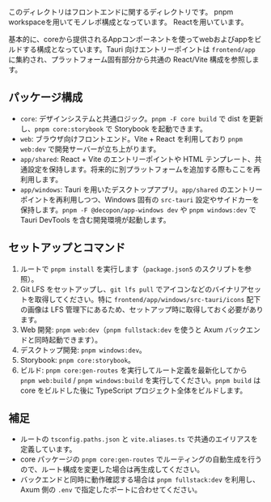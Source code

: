 このディレクトリはフロントエンドに関するディレクトリです。
pnpm workspaceを用いてモノレポ構成となっています。
Reactを用いています。

基本的に、coreから提供されるAppコンポーネントを使ってwebおよびappをビルドする構成となっています。Tauri 向けエントリーポイントは `frontend/app` に集約され、プラットフォーム固有部分から共通の React/Vite 構成を参照します。

## パッケージ構成
- `core`: デザインシステムと共通ロジック。`pnpm -F core build` で dist を更新し、`pnpm core:storybook` で Storybook を起動できます。
- `web`: ブラウザ向けフロントエンド。Vite + React を利用しており `pnpm web:dev` で開発サーバーが立ち上がります。
- `app/shared`: React + Vite のエントリーポイントや HTML テンプレート、共通設定を保持します。将来的に別プラットフォームを追加する際もここを再利用します。
- `app/windows`: Tauri を用いたデスクトップアプリ。`app/shared` のエントリーポイントを再利用しつつ、Windows 固有の `src-tauri` 設定やサイドカーを保持します。`pnpm -F @decopon/app-windows dev` や `pnpm windows:dev` で Tauri DevTools を含む開発環境が起動します。

## セットアップとコマンド
1. ルートで `pnpm install` を実行します（`package.json5` のスクリプトを参照）。
2. Git LFS をセットアップし、`git lfs pull` でアイコンなどのバイナリアセットを取得してください。特に `frontend/app/windows/src-tauri/icons` 配下の画像は LFS 管理下にあるため、セットアップ時に取得しておく必要があります。
3. Web 開発: `pnpm web:dev`（`pnpm fullstack:dev` を使うと Axum バックエンドと同時起動できます）。
4. デスクトップ開発: `pnpm windows:dev`。
5. Storybook: `pnpm core:storybook`。
6. ビルド: `pnpm core:gen-routes` を実行してルート定義を最新化してから `pnpm web:build` / `pnpm windows:build` を実行してください。`pnpm build` は core をビルドした後に TypeScript プロジェクト全体をビルドします。

## 補足
- ルートの `tsconfig.paths.json` と `vite.aliases.ts` で共通のエイリアスを定義しています。
- core パッケージの `pnpm core:gen-routes` でルーティングの自動生成を行うので、ルート構成を変更した場合は再生成してください。
- バックエンドと同時に動作確認する場合は `pnpm fullstack:dev` を利用し、Axum 側の `.env` で指定したポートに合わせてください。
